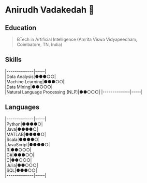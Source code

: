 # Anirudh Vadakedah 👋

## Education
>BTech in Artificial Intelligence (Amrita Viswa Vidyapeedham, Coimbatore, TN, India)

## Skills
|--------------|-----|  
|Data Analysis|●●●○○|  
|Machine Learning|●●●○○|  
|Data Mining|●●○○○|  
|Natural Language Processing (NLP)|●●○○○|
|--------------|-----|

## Languages
|--------------|-----|  
|Python|●●●●○|  
|Java|●●●●○|  
|MATLAB|●●●●○|  
|Scala|●●●●○|  
|JavaScript|●●●●○|  
|R|●●○○○|  
|C#|●●●○○|  
|C|●●○○○|  
|Julia|●●○○○|  
|SQL|●●●○○|  
|--------------|-----|


<!--
**anirudhv14/anirudhv14** is a ✨ _special_ ✨ repository because its `README.md` (this file) appears on your GitHub profile.

Here are some ideas to get you started:

- 🔭 I’m currently working on ...
- 🌱 I’m currently learning ...
- 👯 I’m looking to collaborate on ...
- 🤔 I’m looking for help with ...
- 💬 Ask me about ...
- 📫 How to reach me: ...
- 😄 Pronouns: ...
- ⚡ Fun fact: ...
-->
